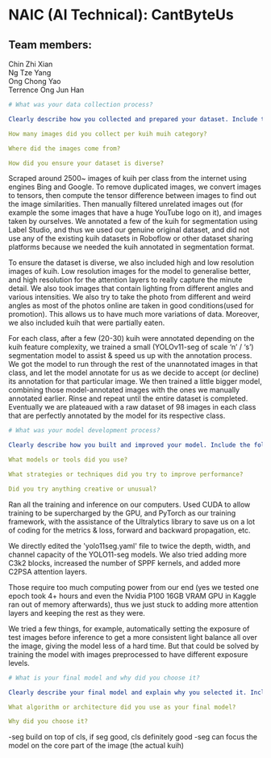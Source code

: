 # NAIC (AI Technical): CantByteUs
## Team members:
Chin Zhi Xian\
Ng Tze Yang\
Ong Chong Yao\
Terrence Ong Jun Han

```yaml
# What was your data collection process?

Clearly describe how you collected and prepared your dataset. Include the following:

How many images did you collect per kuih muih category?

Where did the images come from?

How did you ensure your dataset is diverse?
```
Scraped around 2500~ images of kuih per class from the internet using engines Bing and Google. To remove duplicated images, we convert images to tensors, then compute the tensor difference between images to find out the image similarities. Then manually filtered unrelated images out (for example the some images that have a huge YouTube logo on it), and images taken by ourselves. We annotated a few of the kuih for segmentation using Label Studio, and thus we used our genuine original dataset, and did not use any of the existing kuih datasets in Roboflow or other dataset sharing platforms because we needed the kuih annotated in segmentation format.

To ensure the dataset is diverse, we also included high and low resolution images of kuih. Low resolution images for the model to generalise better, and high resolution for the attention layers to really capture the minute detail. We also took images that contain lighting from different angles and various intensities. We also try to take the photo from different and weird angles as most of the photos online are taken in good conditions(used for promotion). This allows us to have much more variations of data. Moreover, we also included kuih that were partially eaten.

For each class, after a few (20-30) kuih were annotated depending on the kuih feature complexity, we trained a small (YOLOv11-seg of scale ‘n’ / ‘s’) segmentation model to assist & speed us up with the annotation process. We got the model to run through the rest of the unannotated images in that class, and let the model annotate for us as we decide to accept (or decline) its annotation for that particular image. We then trained a little bigger model, combining those model-annotated images with the ones we manually annotated earlier. Rinse and repeat until the entire dataset is completed. Eventually we are plateaued with a raw dataset of 98 images in each class that are perfectly annotated by the model for its respective class.

```yaml
# What was your model development process?

Clearly describe how you built and improved your model. Include the following:

What models or tools did you use?

What strategies or techniques did you try to improve performance?

Did you try anything creative or unusual?
```
Ran all the training and inference on our computers. Used CUDA to allow training to be supercharged by the GPU, and PyTorch as our training framework, with the assistance of the Ultralytics library to save us on a lot of coding for the metrics & loss, forward and backward propagation, etc.

We directly edited the 'yolo11seg.yaml' file to twice the depth, width, and channel capacity of the YOLO11-seg models. We also tried adding more C3k2 blocks, increased the number of SPPF kernels, and added more C2PSA attention layers.

Those require too much computing power from our end (yes we tested one epoch took 4+ hours and even the Nvidia P100 16GB VRAM GPU in Kaggle ran out of memory afterwards), thus we just stuck to adding more attention layers and keeping the rest as they were.

We tried a few things, for example, automatically setting the exposure of test images before inference to get a more consistent light balance all over the image, giving the model less of a hard time. But that could be solved by training the model with images preprocessed to have different exposure levels.

```yaml
# What is your final model and why did you choose it?

Clearly describe your final model and explain why you selected it. Include the following:

What algorithm or architecture did you use as your final model?

Why did you choose it?
```

-seg build on top of cls, if seg good, cls definitely good
-seg can focus the model on the core part of the image (the actual kuih)